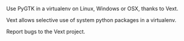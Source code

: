 Use PyGTK in a virtualenv on Linux, Windows or OSX, thanks to Vext.

Vext allows selective use of system python packages in a virtualenv.

Report bugs to the Vext project.
